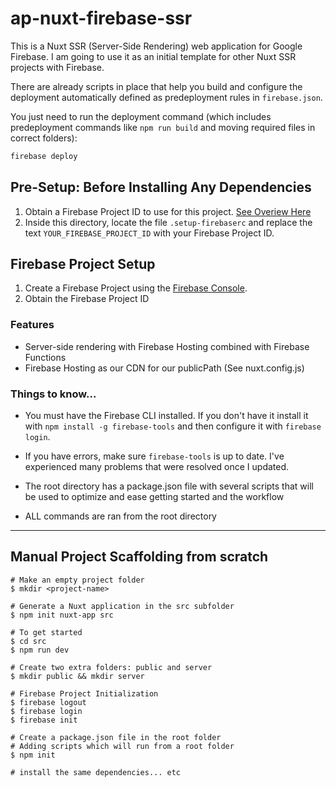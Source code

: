 # ap-nuxt-firebase-ssr

This is a Nuxt SSR (Server-Side Rendering) web application for Google Firebase.
I am going to use it as an initial template for other Nuxt SSR projects with Firebase.

There are already scripts in place that help you build and configure the deployment automatically defined as predeployment rules in `firebase.json`.

You just need to run the deployment command (which includes predeployment commands like ```npm run build``` and moving required files in correct folders):

```bash
firebase deploy
```

## Pre-Setup: Before Installing Any Dependencies

1. Obtain a Firebase Project ID to use for this project. [See Overiew Here](#firebase-project-setup)
2. Inside this directory, locate the file `.setup-firebaserc` and replace the text `YOUR_FIREBASE_PROJECT_ID` with your Firebase Project ID.

## Firebase Project Setup

1. Create a Firebase Project using the [Firebase Console](https://console.firebase.google.com).
2. Obtain the Firebase Project ID

### Features

- Server-side rendering with Firebase Hosting combined with Firebase Functions
- Firebase Hosting as our CDN for our publicPath (See nuxt.config.js)

### Things to know...

- You must have the Firebase CLI installed. If you don't have it install it with `npm install -g firebase-tools` and then configure it with `firebase login`.

- If you have errors, make sure `firebase-tools` is up to date. I've experienced many problems that were resolved once I updated.

* The root directory has a package.json file with several scripts that will be used to optimize and ease getting started and the workflow

* ALL commands are ran from the root directory


---

## Manual Project Scaffolding from scratch

```
# Make an empty project folder
$ mkdir <project-name>

# Generate a Nuxt application in the src subfolder
$ npm init nuxt-app src

# To get started
$ cd src
$ npm run dev

# Create two extra folders: public and server
$ mkdir public && mkdir server

# Firebase Project Initialization
$ firebase logout
$ firebase login
$ firebase init

# Create a package.json file in the root folder
# Adding scripts which will run from a root folder
$ npm init

# install the same dependencies... etc
```